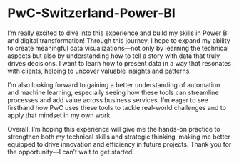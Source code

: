 # PwC-Switzerland-Power-BI
I’m really excited to dive into this experience and build my skills in Power BI and digital transformation! Through this journey, I hope to expand my ability to create meaningful data visualizations—not only by learning the technical aspects but also by understanding how to tell a story with data that truly drives decisions. I want to learn how to present data in a way that resonates with clients, helping to uncover valuable insights and patterns.

I’m also looking forward to gaining a better understanding of automation and machine learning, especially seeing how these tools can streamline processes and add value across business services. I’m eager to see firsthand how PwC uses these tools to tackle real-world challenges and to apply that mindset in my own work.

Overall, I’m hoping this experience will give me the hands-on practice to strengthen both my technical skills and strategic thinking, making me better equipped to drive innovation and efficiency in future projects. Thank you for the opportunity—I can’t wait to get started!
